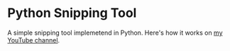 # Python Snipping Tool
A simple snipping tool implemetend in Python. 
Here's how it works on [my YouTube channel](https://www.youtube.com/watch?v=e2zePSUGwaA).

